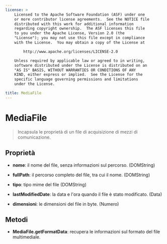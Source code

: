 ```yaml
---
license: >
    Licensed to the Apache Software Foundation (ASF) under one
    or more contributor license agreements.  See the NOTICE file
    distributed with this work for additional information
    regarding copyright ownership.  The ASF licenses this file
    to you under the Apache License, Version 2.0 (the
    "License"); you may not use this file except in compliance
    with the License.  You may obtain a copy of the License at

        http://www.apache.org/licenses/LICENSE-2.0

    Unless required by applicable law or agreed to in writing,
    software distributed under the License is distributed on an
    "AS IS" BASIS, WITHOUT WARRANTIES OR CONDITIONS OF ANY
    KIND, either express or implied.  See the License for the
    specific language governing permissions and limitations
    under the License.

title: MediaFile
---
```


# MediaFile

> Incapsula le proprietà di un file di acquisizione di mezzi di comunicazione.

## Proprietà

*   **nome**: il nome del file, senza informazioni sul percorso. (DOMString)

*   **fullPath**: il percorso completo del file, tra cui il nome. (DOMString)

*   **tipo**: tipo mime del file (DOMString)

*   **lastModifiedDate**: la data e l'ora quando il file è stato modificato. (Data)

*   **dimensioni**: le dimensioni del file in byte. (Numero)

## Metodi

*   **MediaFile.getFormatData**: recupera le informazioni sul formato del file multimediale.